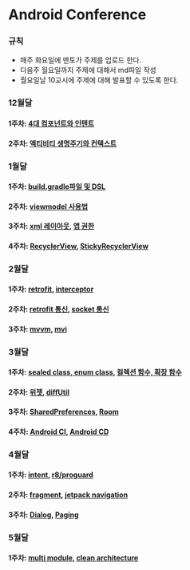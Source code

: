 # Android Conference
### 규칙
- 매주 화요일에 멘토가 주제를 업로드 한다.
- 다음주 월요일까지 주제에 대해서 md파일 작성
- 월요일날 10교시에 주제에 대해 발표할 수 있도록 한다.

### 12월달
#### 1주차: [4대 컴포넌트와 인텐트](https://github.com/Chanwoo-GithubProject/Android-Conference/blob/main/12%EC%9B%94%EC%B0%A8/4%EB%8C%80%20%EC%BB%B4%ED%8F%AC%EB%84%8C%ED%8A%B8%EC%99%80%20%EC%9D%B8%ED%85%90%ED%8A%B8.md)
#### 2주차: [액티비티 생명주기와 컨텍스트](https://github.com/Chanwoo-GithubProject/Android-Conference/blob/main/12%EC%9B%94%EC%B0%A8/%EC%95%A1%ED%8B%B0%EB%B9%84%ED%8B%B0%20%EC%83%9D%EB%AA%85%EC%A3%BC%EA%B8%B0%EC%99%80%20%EC%BB%A8%ED%85%8D%EC%8A%A4%ED%8A%B8.md)
### 1월달
#### 1주차: [build.gradle파일 및 DSL](https://github.com/Chanwoo-GithubProject/Android-Conference/blob/main/1%EC%9B%94%EC%B0%A8/build.gradle%ED%8C%8C%EC%9D%BC%20%EB%B0%8F%20DSL.md)
#### 2주차: [viewmodel 사용법](https://github.com/Chanwoo-GithubProject/Android-Conference/blob/main/1%EC%9B%94%EC%B0%A8/viewmodel%20%EC%82%AC%EC%9A%A9%EB%B2%95.md)
#### 3주차: [xml 레이아웃](https://github.com/Chanwoo-GithubProject/Android-Conference/blob/main/1%EC%9B%94%EC%B0%A8/xml%20%EB%A0%88%EC%9D%B4%EC%95%84%EC%9B%83.md), [앱 권한](https://github.com/Chanwoo-GithubProject/Android-Conference/blob/main/1%EC%9B%94%EC%B0%A8/%EC%95%B1%20%EA%B6%8C%ED%95%9C.md)
#### 4주차: [RecyclerView](https://github.com/Chanwoo-GithubProject/Android-Conference/blob/main/1%EC%9B%94%EC%B0%A8/RecyclerView.md), [StickyRecyclerView](https://github.com/Chanwoo-GithubProject/Android-Conference/blob/main/1%EC%9B%94%EC%B0%A8/StickyRecyclerView.md)
### 2월달
#### 1주차: [retrofit](https://github.com/Chanwoo-GithubProject/Android-Conference/blob/main/2%EC%9B%94%EC%B0%A8/retrofit.md), [interceptor](https://github.com/Chanwoo-GithubProject/Android-Conference/blob/main/2%EC%9B%94%EC%B0%A8/interceptor.md)
#### 2주차: [retrofit 통신](https://github.com/GSM-Conference/Android-Conference/blob/main/2%EC%9B%94%EC%B0%A8/retrofit%20%ED%86%B5%EC%8B%A0.md), [socket 통신](https://github.com/GSM-Conference/Android-Conference/blob/main/2%EC%9B%94%EC%B0%A8/socket%20%ED%86%B5%EC%8B%A0.md)
#### 3주차: [mvvm](https://github.com/GSM-Conference/Android-Conference/blob/main/2%EC%9B%94%EC%B0%A8/mvvm.md), [mvi](https://github.com/GSM-Conference/Android-Conference/blob/main/2%EC%9B%94%EC%B0%A8/mvi.md)
### 3월달
#### 1주차: [sealed class, enum class](https://github.com/GSM-Conference/Android-Conference/blob/main/3%EC%9B%94%EC%B0%A8/sealed%20class%2C%20enum%20class.md), [컬렉션 함수, 확장 함수](https://github.com/GSM-Conference/Android-Conference/blob/main/3%EC%9B%94%EC%B0%A8/%EC%BB%AC%EB%A0%89%EC%85%98%20%ED%95%A8%EC%88%98%2C%20%ED%99%95%EC%9E%A5%20%ED%95%A8%EC%88%98.md)
#### 2주차: [위젯](https://github.com/GSM-Conference/Android-Conference/blob/main/3%EC%9B%94%EC%B0%A8/%EC%9C%84%EC%A0%AF.md), [diffUtil](https://github.com/GSM-Conference/Android-Conference/blob/main/3%EC%9B%94%EC%B0%A8/diffUtil.md)
#### 3주차: [SharedPreferences](https://github.com/GSM-Conference/Android-Conference/blob/main/3%EC%9B%94%EC%B0%A8/SharedPreferences.md), [Room](https://github.com/GSM-Conference/Android-Conference/blob/main/3%EC%9B%94%EC%B0%A8/Room.md)
#### 4주차: [Android CI](https://github.com/GSM-Conference/Android-Conference/blob/main/3%EC%9B%94%EC%B0%A8/Android%20CI.md), [Android CD](https://github.com/GSM-Conference/Android-Conference/blob/main/3%EC%9B%94%EC%B0%A8/Android%20CD.md)
### 4월달
#### 1주차: [intent](https://github.com/GSM-Conference/Android-Conference/blob/main/4%EC%9B%94%EC%B0%A8/intent.md), [r8/proguard](https://github.com/GSM-Conference/Android-Conference/blob/main/4%EC%9B%94%EC%B0%A8/r8%2Cproguard.md)
#### 2주차: [fragment](https://github.com/GSM-Conference/Android-Conference/blob/main/2023/4%EC%9B%94%EC%B0%A8/fragment.md), [jetpack navigation](https://github.com/GSM-Conference/Android-Conference/blob/main/2023/4%EC%9B%94%EC%B0%A8/jetpack%20navigation.md)
#### 3주차: [Dialog](https://github.com/GSM-Conference/Android-Conference/blob/main/2023/4%EC%9B%94%EC%B0%A8/dialog.md), [Paging](https://github.com/GSM-Conference/Android-Conference/blob/main/2023/4%EC%9B%94%EC%B0%A8/paging.md)
### 5월달
#### 1주차: [multi module](https://github.com/GSM-Conference/Android-Conference/blob/main/2023/5%EC%9B%94%EC%B0%A8/multi%20module.md), [clean architecture](https://github.com/GSM-Conference/Android-Conference/blob/main/2023/5%EC%9B%94%EC%B0%A8/clean%20architecture.md)
